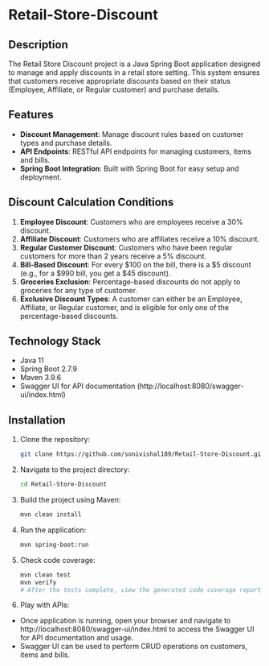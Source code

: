 # Retail-Store-Discount

## Description
The Retail Store Discount project is a Java Spring Boot application designed to manage and apply discounts in a retail store setting. This system ensures that customers receive appropriate discounts based on their status (Employee, Affiliate, or Regular customer) and purchase details.

## Features
- **Discount Management**: Manage discount rules based on customer types and purchase details.
- **API Endpoints**: RESTful API endpoints for managing customers, items and bills.
- **Spring Boot Integration**: Built with Spring Boot for easy setup and deployment.

## Discount Calculation Conditions
1. **Employee Discount**: Customers who are employees receive a 30% discount.
2. **Affiliate Discount**: Customers who are affiliates receive a 10% discount.
3. **Regular Customer Discount**: Customers who have been regular customers for more than 2 years receive a 5% discount.
4. **Bill-Based Discount**: For every $100 on the bill, there is a $5 discount (e.g., for a $990 bill, you get a $45 discount).
5. **Groceries Exclusion**: Percentage-based discounts do not apply to groceries for any type of customer.
6. **Exclusive Discount Types**: A customer can either be an Employee, Affiliate, or Regular customer, and is eligible for only one of the percentage-based discounts.

## Technology Stack
- Java 11
- Spring Boot 2.7.9
- Maven 3.9.6
- Swagger UI for API documentation (http://localhost:8080/swagger-ui/index.html)

## Installation
1. Clone the repository:
    ```sh
    git clone https://github.com/sonivishal189/Retail-Store-Discount.git
    ```
2. Navigate to the project directory:
    ```sh
    cd Retail-Store-Discount
    ```
3. Build the project using Maven:
    ```sh
    mvn clean install
    ```
4. Run the application:
    ```sh
    mvn spring-boot:run
    ```
5. Check code coverage:
    ```sh
    mvn clean test
    mvn verify
   # After the tests complete, view the generated code coverage report at target/site/jacoco/index.html.
    ```
6. Play with APIs:
- Once application is running, open your browser and navigate to http://localhost:8080/swagger-ui/index.html to access the Swagger UI for API documentation and usage. 
- Swagger UI can be used to perform CRUD operations on customers, items and bills.


